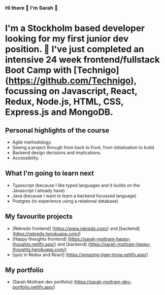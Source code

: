 ### Hi there 👋 I'm Sarah 👋

# I'm a Stockholm based developer looking for my first junior dev position. 🥳 I've just completed an intensive 24 week frontend/fullstack Boot Camp with [Technigo] (https://github.com/Technigo), focussing on Javascript, React, Redux, Node.js, HTML, CSS, Express.js and MongoDB.

## Personal highlights of the course
- Agile methodology.
- Seeing a project through from back to front, from initialisation to build.
- Backend design decisions and implications.
- Accessibility.

## What I'm going to learn next
- Typescript (because I like typed languages and it builds on the Javascript I already have)
- Java (because I want to learn a backend focussed language)
- Postgres (to experience using a relational database)

## My favourite projects 
- [Rekredo frontend] (https://www.rekredo.com/) and [backend] (https://rekredo.herokuapp.com/)
- [Happy thoughts frontend] (https://sarah-mottram-happy-thoughts.netlify.app/) and [backend] (https://sarah-mottram-happy-thoughts.herokuapp.com/)
- [quiz in Redux and React] (https://amazing-tiger-trivia.netlify.app/)

## My portfolio
- [Sarah Mottram dev portfolio] (https://sarah-mottram-dev-portfolio.netlify.app/)

<!--
**Smelbows/Smelbows** is a ✨ _special_ ✨ repository because its `README.md` (this file) appears on your GitHub profile.

Here are some ideas to get you started:

- 🔭 I’m currently working on ...
- 🌱 I’m currently learning ...
- 👯 I’m looking to collaborate on ...
- 🤔 I’m looking for help with ...
- 💬 Ask me about ...
- 📫 How to reach me: ...
- 😄 Pronouns: ...
- ⚡ Fun fact: ...
-->

